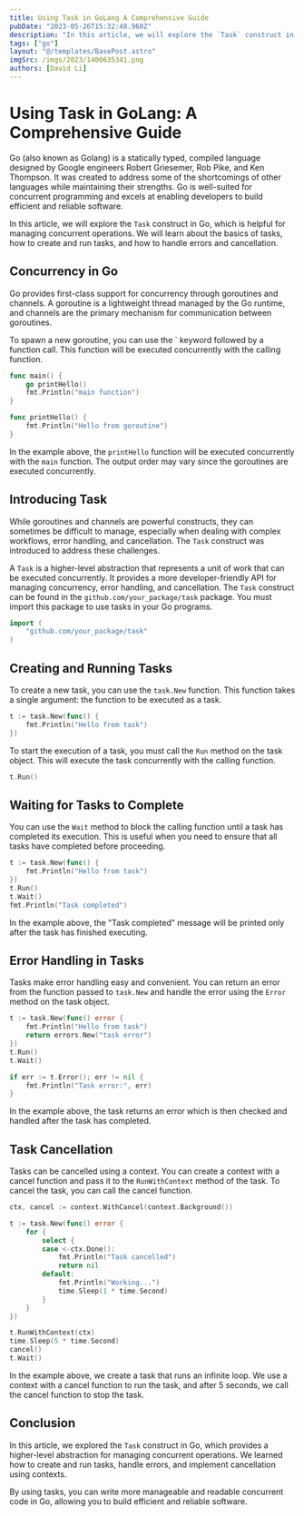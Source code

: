 ```yaml
---
title: Using Task in GoLang A Comprehensive Guide
pubDate: "2023-05-26T15:32:48.968Z"
description: "In this article, we will explore the `Task` construct in Go, which is helpful for managing concurrent operations. We will learn about the basics of tasks, how to create and run tasks, and how to handle errors and cancellation."
tags: ["go"]
layout: "@/templates/BasePost.astro"
imgSrc: /imgs/2023/1400635341.png
authors: [David Li]
---
```

# Using Task in GoLang: A Comprehensive Guide

Go (also known as Golang) is a statically typed, compiled language designed by Google engineers Robert Griesemer, Rob Pike, and Ken Thompson. It was created to address some of the shortcomings of other languages while maintaining their strengths. Go is well-suited for concurrent programming and excels at enabling developers to build efficient and reliable software.

In this article, we will explore the `Task` construct in Go, which is helpful for managing concurrent operations. We will learn about the basics of tasks, how to create and run tasks, and how to handle errors and cancellation.

## Concurrency in Go

Go provides first-class support for concurrency through goroutines and channels. A goroutine is a lightweight thread managed by the Go runtime, and channels are the primary mechanism for communication between goroutines.

To spawn a new goroutine, you can use the ` keyword followed by a function call. This function will be executed concurrently with the calling function.

```go
func main() {
    go printHello()
    fmt.Println("main function")
}

func printHello() {
    fmt.Println("Hello from goroutine")
}
```

In the example above, the `printHello` function will be executed concurrently with the `main` function. The output order may vary since the goroutines are executed concurrently.

## Introducing Task

While goroutines and channels are powerful constructs, they can sometimes be difficult to manage, especially when dealing with complex workflows, error handling, and cancellation. The `Task` construct was introduced to address these challenges.

A `Task` is a higher-level abstraction that represents a unit of work that can be executed concurrently. It provides a more developer-friendly API for managing concurrency, error handling, and cancellation. The `Task` construct can be found in the `github.com/your_package/task` package. You must import this package to use tasks in your Go programs.

```go
import (
    "github.com/your_package/task"
)
```

## Creating and Running Tasks

To create a new task, you can use the `task.New` function. This function takes a single argument: the function to be executed as a task.

```go
t := task.New(func() {
    fmt.Println("Hello from task")
})
```

To start the execution of a task, you must call the `Run` method on the task object. This will execute the task concurrently with the calling function.

```go
t.Run()
```

## Waiting for Tasks to Complete

You can use the `Wait` method to block the calling function until a task has completed its execution. This is useful when you need to ensure that all tasks have completed before proceeding.

```go
t := task.New(func() {
    fmt.Println("Hello from task")
})
t.Run()
t.Wait()
fmt.Println("Task completed")
```

In the example above, the "Task completed" message will be printed only after the task has finished executing.

## Error Handling in Tasks

Tasks make error handling easy and convenient. You can return an error from the function passed to `task.New` and handle the error using the `Error` method on the task object.

```go
t := task.New(func() error {
    fmt.Println("Hello from task")
    return errors.New("task error")
})
t.Run()
t.Wait()

if err := t.Error(); err != nil {
    fmt.Println("Task error:", err)
}
```

In the example above, the task returns an error which is then checked and handled after the task has completed.

## Task Cancellation

Tasks can be cancelled using a context. You can create a context with a cancel function and pass it to the `RunWithContext` method of the task. To cancel the task, you can call the cancel function.

```go
ctx, cancel := context.WithCancel(context.Background())

t := task.New(func() error {
    for {
        select {
        case <-ctx.Done():
            fmt.Println("Task cancelled")
            return nil
        default:
            fmt.Println("Working...")
            time.Sleep(1 * time.Second)
        }
    }
})

t.RunWithContext(ctx)
time.Sleep(5 * time.Second)
cancel()
t.Wait()
```

In the example above, we create a task that runs an infinite loop. We use a context with a cancel function to run the task, and after 5 seconds, we call the cancel function to stop the task.

## Conclusion

In this article, we explored the `Task` construct in Go, which provides a higher-level abstraction for managing concurrent operations. We learned how to create and run tasks, handle errors, and implement cancellation using contexts.

By using tasks, you can write more manageable and readable concurrent code in Go, allowing you to build efficient and reliable software.
